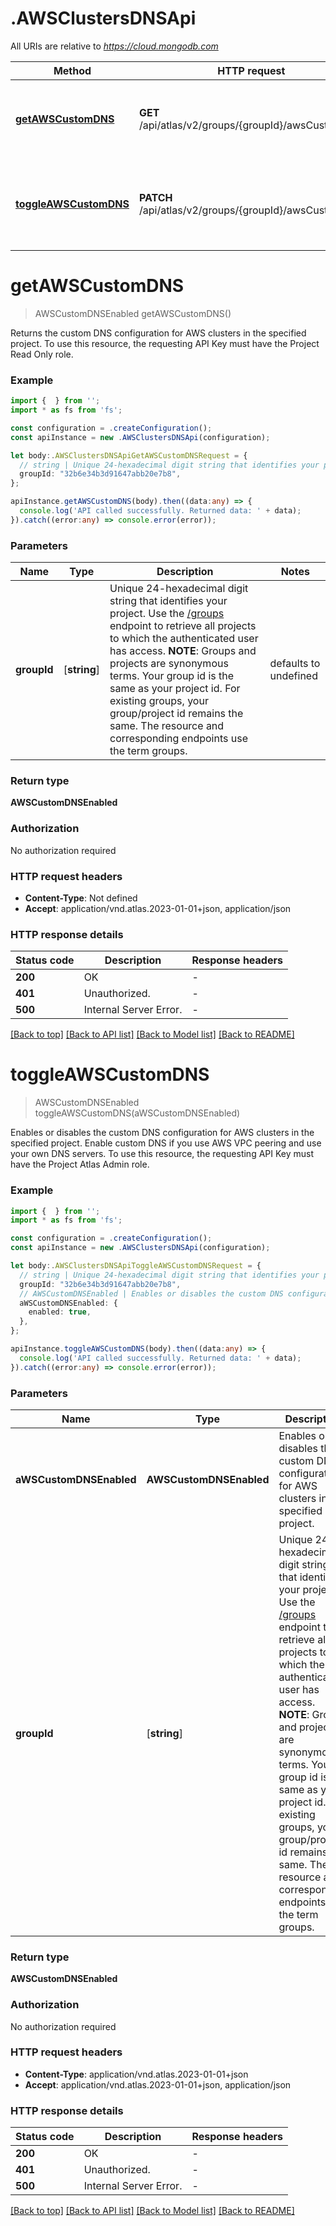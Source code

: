 # .AWSClustersDNSApi

All URIs are relative to *https://cloud.mongodb.com*

Method | HTTP request | Description
------------- | ------------- | -------------
[**getAWSCustomDNS**](AWSClustersDNSApi.md#getAWSCustomDNS) | **GET** /api/atlas/v2/groups/{groupId}/awsCustomDNS | Return One Custom DNS Configuration for Atlas Clusters on AWS
[**toggleAWSCustomDNS**](AWSClustersDNSApi.md#toggleAWSCustomDNS) | **PATCH** /api/atlas/v2/groups/{groupId}/awsCustomDNS | Toggle State of One Custom DNS Configuration for Atlas Clusters on AWS


# **getAWSCustomDNS**
> AWSCustomDNSEnabled getAWSCustomDNS()

Returns the custom DNS configuration for AWS clusters in the specified project. To use this resource, the requesting API Key must have the Project Read Only role.

### Example


```typescript
import {  } from '';
import * as fs from 'fs';

const configuration = .createConfiguration();
const apiInstance = new .AWSClustersDNSApi(configuration);

let body:.AWSClustersDNSApiGetAWSCustomDNSRequest = {
  // string | Unique 24-hexadecimal digit string that identifies your project. Use the [/groups](#tag/Projects/operation/listProjects) endpoint to retrieve all projects to which the authenticated user has access.  **NOTE**: Groups and projects are synonymous terms. Your group id is the same as your project id. For existing groups, your group/project id remains the same. The resource and corresponding endpoints use the term groups.
  groupId: "32b6e34b3d91647abb20e7b8",
};

apiInstance.getAWSCustomDNS(body).then((data:any) => {
  console.log('API called successfully. Returned data: ' + data);
}).catch((error:any) => console.error(error));
```


### Parameters

Name | Type | Description  | Notes
------------- | ------------- | ------------- | -------------
 **groupId** | [**string**] | Unique 24-hexadecimal digit string that identifies your project. Use the [/groups](#tag/Projects/operation/listProjects) endpoint to retrieve all projects to which the authenticated user has access.  **NOTE**: Groups and projects are synonymous terms. Your group id is the same as your project id. For existing groups, your group/project id remains the same. The resource and corresponding endpoints use the term groups. | defaults to undefined


### Return type

**AWSCustomDNSEnabled**

### Authorization

No authorization required

### HTTP request headers

 - **Content-Type**: Not defined
 - **Accept**: application/vnd.atlas.2023-01-01+json, application/json


### HTTP response details
| Status code | Description | Response headers |
|-------------|-------------|------------------|
**200** | OK |  -  |
**401** | Unauthorized. |  -  |
**500** | Internal Server Error. |  -  |

[[Back to top]](#) [[Back to API list]](README.md#documentation-for-api-endpoints) [[Back to Model list]](README.md#documentation-for-models) [[Back to README]](README.md)

# **toggleAWSCustomDNS**
> AWSCustomDNSEnabled toggleAWSCustomDNS(aWSCustomDNSEnabled)

Enables or disables the custom DNS configuration for AWS clusters in the specified project. Enable custom DNS if you use AWS VPC peering and use your own DNS servers. To use this resource, the requesting API Key must have the Project Atlas Admin role.

### Example


```typescript
import {  } from '';
import * as fs from 'fs';

const configuration = .createConfiguration();
const apiInstance = new .AWSClustersDNSApi(configuration);

let body:.AWSClustersDNSApiToggleAWSCustomDNSRequest = {
  // string | Unique 24-hexadecimal digit string that identifies your project. Use the [/groups](#tag/Projects/operation/listProjects) endpoint to retrieve all projects to which the authenticated user has access.  **NOTE**: Groups and projects are synonymous terms. Your group id is the same as your project id. For existing groups, your group/project id remains the same. The resource and corresponding endpoints use the term groups.
  groupId: "32b6e34b3d91647abb20e7b8",
  // AWSCustomDNSEnabled | Enables or disables the custom DNS configuration for AWS clusters in the specified project.
  aWSCustomDNSEnabled: {
    enabled: true,
  },
};

apiInstance.toggleAWSCustomDNS(body).then((data:any) => {
  console.log('API called successfully. Returned data: ' + data);
}).catch((error:any) => console.error(error));
```


### Parameters

Name | Type | Description  | Notes
------------- | ------------- | ------------- | -------------
 **aWSCustomDNSEnabled** | **AWSCustomDNSEnabled**| Enables or disables the custom DNS configuration for AWS clusters in the specified project. |
 **groupId** | [**string**] | Unique 24-hexadecimal digit string that identifies your project. Use the [/groups](#tag/Projects/operation/listProjects) endpoint to retrieve all projects to which the authenticated user has access.  **NOTE**: Groups and projects are synonymous terms. Your group id is the same as your project id. For existing groups, your group/project id remains the same. The resource and corresponding endpoints use the term groups. | defaults to undefined


### Return type

**AWSCustomDNSEnabled**

### Authorization

No authorization required

### HTTP request headers

 - **Content-Type**: application/vnd.atlas.2023-01-01+json
 - **Accept**: application/vnd.atlas.2023-01-01+json, application/json


### HTTP response details
| Status code | Description | Response headers |
|-------------|-------------|------------------|
**200** | OK |  -  |
**401** | Unauthorized. |  -  |
**500** | Internal Server Error. |  -  |

[[Back to top]](#) [[Back to API list]](README.md#documentation-for-api-endpoints) [[Back to Model list]](README.md#documentation-for-models) [[Back to README]](README.md)


